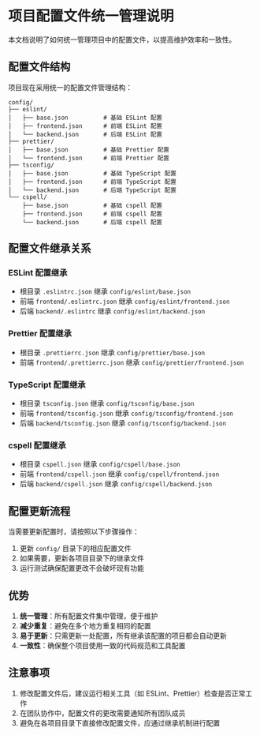 # 项目配置文件统一管理说明

本文档说明了如何统一管理项目中的配置文件，以提高维护效率和一致性。

## 配置文件结构

项目现在采用统一的配置文件管理结构：

```
config/
├── eslint/
│   ├── base.json          # 基础 ESLint 配置
│   ├── frontend.json      # 前端 ESLint 配置
│   └── backend.json       # 后端 ESLint 配置
├── prettier/
│   ├── base.json          # 基础 Prettier 配置
│   └── frontend.json      # 前端 Prettier 配置
├── tsconfig/
│   ├── base.json          # 基础 TypeScript 配置
│   ├── frontend.json      # 前端 TypeScript 配置
│   └── backend.json       # 后端 TypeScript 配置
└── cspell/
    ├── base.json          # 基础 cspell 配置
    ├── frontend.json      # 前端 cspell 配置
    └── backend.json       # 后端 cspell 配置
```

## 配置文件继承关系

### ESLint 配置继承
- 根目录 `.eslintrc.json` 继承 `config/eslint/base.json`
- 前端 `frontend/.eslintrc.json` 继承 `config/eslint/frontend.json`
- 后端 `backend/.eslintrc` 继承 `config/eslint/backend.json`

### Prettier 配置继承
- 根目录 `.prettierrc.json` 继承 `config/prettier/base.json`
- 前端 `frontend/.prettierrc.json` 继承 `config/prettier/frontend.json`

### TypeScript 配置继承
- 根目录 `tsconfig.json` 继承 `config/tsconfig/base.json`
- 前端 `frontend/tsconfig.json` 继承 `config/tsconfig/frontend.json`
- 后端 `backend/tsconfig.json` 继承 `config/tsconfig/backend.json`

### cspell 配置继承
- 根目录 `cspell.json` 继承 `config/cspell/base.json`
- 前端 `frontend/cspell.json` 继承 `config/cspell/frontend.json`
- 后端 `backend/cspell.json` 继承 `config/cspell/backend.json`

## 配置更新流程

当需要更新配置时，请按照以下步骤操作：

1. 更新 `config/` 目录下的相应配置文件
2. 如果需要，更新各项目目录下的继承文件
3. 运行测试确保配置更改不会破坏现有功能

## 优势

1. **统一管理**：所有配置文件集中管理，便于维护
2. **减少重复**：避免在多个地方重复相同的配置
3. **易于更新**：只需更新一处配置，所有继承该配置的项目都会自动更新
4. **一致性**：确保整个项目使用一致的代码规范和工具配置

## 注意事项

1. 修改配置文件后，建议运行相关工具（如 ESLint、Prettier）检查是否正常工作
2. 在团队协作中，配置文件的更改需要通知所有团队成员
3. 避免在各项目目录下直接修改配置文件，应通过继承机制进行配置